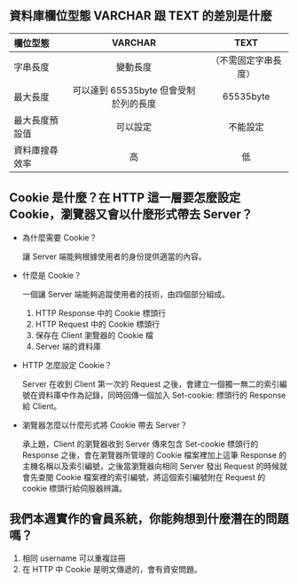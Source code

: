 ## 資料庫欄位型態 VARCHAR 跟 TEXT 的差別是什麼
| 欄位型態  | VARCHAR | TEXT |
|:----------|:-------:|:------:|
| 字串長度 | 變動長度|（不需固定字串長度）|
| 最大長度 | 可以達到 65535byte 但會受制於列的長度  | 65535byte   |
| 最大長度預設值 |可以設定|不能設定|
| 資料庫搜尋效率| 高 | 低 |

## Cookie 是什麼？在 HTTP 這一層要怎麼設定 Cookie，瀏覽器又會以什麼形式帶去 Server？
-  為什麼需要 Cookie？

   讓 Server 端能夠根據使用者的身份提供適當的內容。

- 什麼是 Cookie？

   一個讓 Server 端能夠追蹤使用者的技術，由四個部分組成。
   1. HTTP Response 中的 Cookie 標頭行
   2. HTTP Request 中的 Cookie 標頭行
   3. 保存在 Client 瀏覽器的 Cookie 檔
   4. Server 端的資料庫

- HTTP 怎麼設定 Cookie？

   Server 在收到 Client 第一次的 Request 之後，會建立一個獨一無二的索引編號在資料庫中作為記錄，同時回傳一個加入 Set-cookie: 標頭行的 Response 給 Client。

- 瀏覽器怎麼以什麼形式將 Cookie 帶去 Server？

   承上題，Client 的瀏覽器收到 Server 傳來包含 Set-cookie 標頭行的 Response 之後，會在瀏覽器所管理的 Cookie 檔案裡加上這筆 Response 的主機名稱以及索引編號，之後當瀏覽器向相同 Server 發出 Request 的時候就會先查閱 Cookie 檔案裡的索引編號，將這個索引編號附在 Request 的 cookie 標頭行給伺服器辨識。

## 我們本週實作的會員系統，你能夠想到什麼潛在的問題嗎？
1. 相同 username 可以重複註冊
2. 在 HTTP 中 Cookie 是明文傳遞的，會有資安問題。
